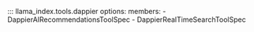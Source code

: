 ::: llama_index.tools.dappier
    options:
      members:
        - DappierAIRecommendationsToolSpec
        - DappierRealTimeSearchToolSpec
